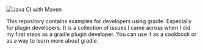 ![Java CI with Maven](https://github.com/link-intersystems/gradle-testdrive/workflows/Java%20CI%20with%20Gradle/badge.svg)

This repository contains examples for developers using gradle. 
Especially for plugin developers. It is a collection
of issues I came across when I did my first steps as
a gradle plugin developer. You can use it as a cookbook or as
a way to learn more about gradle.
